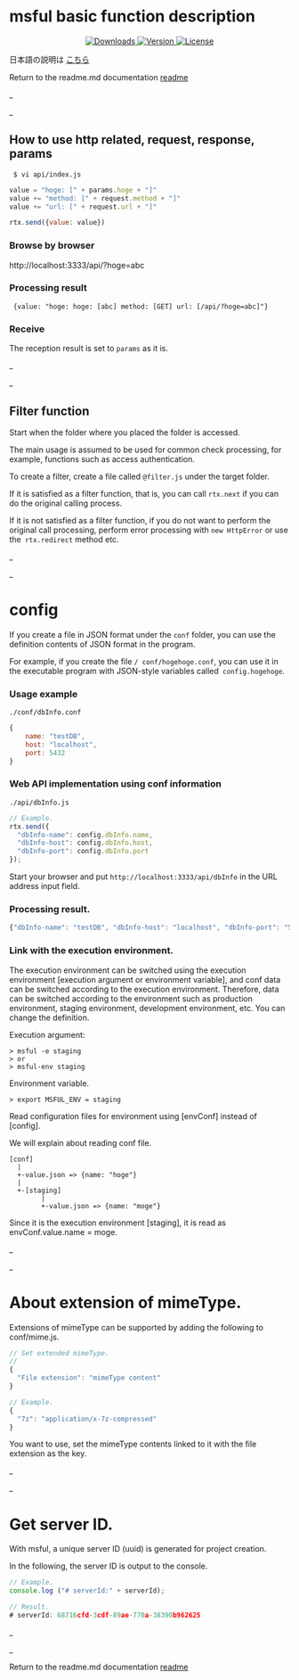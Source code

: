 # msful basic function description

<p align = "center">
  <a href="https://www.npmjs.com/package/msful"> <img src = "https://img.shields.io/npm/dt/msful.svg" alt = "Downloads"> </a>
  <a href="https://www.npmjs.com/package/msful"> <img src = "https://img.shields.io/npm/v/msful.svg" alt = "Version"> </a>
  <a href="https://www.npmjs.com/package/msful"> <img src = "https://img.shields.io/npm/l/msful.svg" alt = "License"> </a>
</ p>

日本語の説明は [こちら](https://github.com/maachang/msful/blob/master/docs/JP/next.md)

Return to the readme.md documentation [readme](https://github.com/maachang/msful/blob/master/README.md)

_

_

## How to use http related, request, response, params

```
 $ vi api/index.js
```

```javascript
value = "hoge: [" + params.hoge + "]"
value += "method: [" + request.method + "]"
value += "url: [" + request.url + "]"

rtx.send({value: value})
```

### Browse by browser

http://localhost:3333/api/?hoge=abc

###  Processing result

```
 {value: "hoge: hoge: [abc] method: [GET] url: [/api/?hoge=abc]"}
```

### Receive

The reception result is set to `params` as it is.

_

_

## Filter function

Start when the folder where you placed the folder is accessed.

The main usage is assumed to be used for common check processing, for example, functions such as access authentication.

To create a filter, create a file called `@filter.js` under the target folder.

If it is satisfied as a filter function, that is, you can call `rtx.next` if you can do the original calling process.

If it is not satisfied as a filter function, if you do not want to perform the original call processing, perform error processing with `new HttpError` or use the` rtx.redirect` method etc.

_

_

# config

If you create a file in JSON format under the `conf` folder, you can use the definition contents of JSON format in the program.

For example, if you create the file `/ conf/hogehoge.conf`, you can use it in the executable program with JSON-style variables called` config.hogehoge`.

### Usage example

`./conf/dbInfo.conf`
```javascript
{
    name: "testDB",
    host: "localhost",
    port: 5432
}
```

### Web API implementation using conf information

`./api/dbInfo.js`
```javascript
// Example.
rtx.send({
  "dbInfo-name": config.dbInfo.name,
  "dbInfo-host": config.dbInfo.host,
  "dbInfo-port": config.dbInfo.port
});
```

Start your browser and put `http://localhost:3333/api/dbInfo` in the URL address input field.

### Processing result.

```javascript
{"dbInfo-name": "testDB", "dbInfo-host": "localhost", "dbInfo-port": "5432"}
```

### Link with the execution environment.

The execution environment can be switched using the execution environment [execution argument or environment variable], and conf data can be switched according to the execution environment. Therefore, data can be switched according to the environment such as production environment, staging environment, development environment, etc. You can change the definition.

Execution argument:
```
> msful -e staging
> or
> msful-env staging
```

Environment variable.
```
> export MSFUL_ENV = staging
```

Read configuration files for environment using [envConf] instead of [config].

We will explain about reading conf file.

```
[conf]
  |
  +-value.json => {name: "hoge"}
  |
  +-[staging]
        |
        +-value.json => {name: "moge"}
```

Since it is the execution environment [staging], it is read as envConf.value.name = moge.

_

_

# About extension of mimeType.

Extensions of mimeType can be supported by adding the following to conf/mime.js.

```javascript
// Set extended mimeType.
//
{
  "File extension": "mimeType content"
}
```

```javascript
// Example.
{
  "7z": "application/x-7z-compressed"
}
```

You want to use, set the mimeType contents linked to it with the file extension as the key.

_

_

# Get server ID.

With msful, a unique server ID (uuid) is generated for project creation.

In the following, the server ID is output to the console.

```javascript
// Example.
console.log ("# serverId:" + serverId);
```

```javascript
// Result.
# serverId: 68716cfd-3cdf-89ae-770a-38390b962625
```

_

_

Return to the readme.md documentation [readme](https://github.com/maachang/msful/blob/master/README.md)
